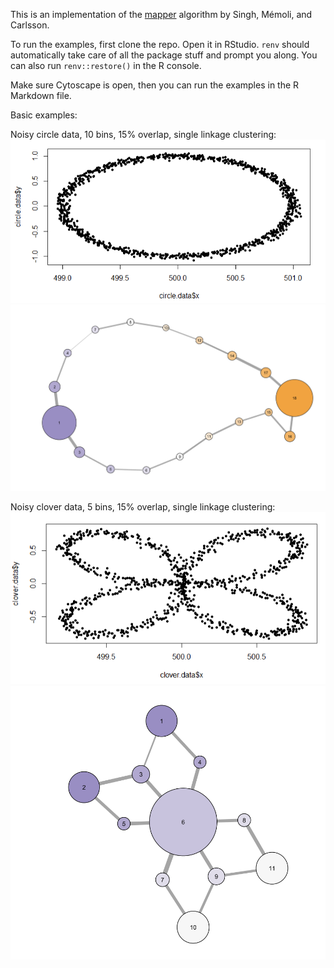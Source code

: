 This is an implementation of the [mapper](https://research.math.osu.edu/tgda/mapperPBG.pdf) algorithm by Singh, Mémoli, and Carlsson.

To run the examples, first clone the repo. Open it in RStudio. `renv` should automatically take care of all the package stuff and prompt you along. You can also run `renv::restore()` in the R console.

Make sure Cytoscape is open, then you can run the examples in the R Markdown file.

Basic examples:

Noisy circle data, 10 bins, 15% overlap, single linkage clustering: ![noisy circle](noisycircle.png) ![mappercircle](mappercircle.png)

Noisy clover data, 5 bins, 15% overlap, single linkage clustering: ![noisy clover](noisyclover.png) ![mapperclover](mapperclover.png)
